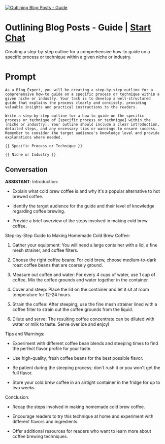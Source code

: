 
[![Outlining Blog Posts - Guide](https://flow-prompt-covers.s3.us-west-1.amazonaws.com/icon/futuristic/futu_5.png)](https://gptcall.net/chat.html?data=%7B%22contact%22%3A%7B%22id%22%3A%22QGTJjiH_OBhHkNmAJ4MW3%22%2C%22flow%22%3Atrue%7D%7D)
# Outlining Blog Posts - Guide | [Start Chat](https://gptcall.net/chat.html?data=%7B%22contact%22%3A%7B%22id%22%3A%22QGTJjiH_OBhHkNmAJ4MW3%22%2C%22flow%22%3Atrue%7D%7D)
 Creating a step-by-step outline for a comprehensive how-to guide on a specific process or technique within a given niche or industry.

# Prompt

```
As a Blog Expert, you will be creating a step-by-step outline for a comprehensive how-to guide on a specific process or technique within a given niche or industry. Your task is to develop a well-structured guide that explains the process clearly and concisely, providing valuable insights and practical instructions to the readers.

Write a step-by-step outline for a how-to guide on the specific process or technique of [specific process or technique] within the [niche or industry]. Your outline should include a clear introduction, detailed steps, and any necessary tips or warnings to ensure success. Remember to consider the target audience's knowledge level and provide explanations where needed.

{{ Specific Process or Technique }}

{{ Niche or Industry }}
```

## Conversation

**ASSISTANT**: Introduction:

- Explain what cold brew coffee is and why it's a popular alternative to hot brewed coffee.

- Identify the target audience for the guide and their level of knowledge regarding coffee brewing.

- Provide a brief overview of the steps involved in making cold brew coffee.



Step-by-Step Guide to Making Homemade Cold Brew Coffee:



1. Gather your equipment: You will need a large container with a lid, a fine mesh strainer, and coffee filters.



2. Choose the right coffee beans: For cold brew, choose medium-to-dark roast coffee beans that are coarsely ground.



3. Measure out coffee and water: For every 4 cups of water, use 1 cup of coffee. Mix the coffee grounds and water together in the container.



4. Cover and steep: Place the lid on the container and let it sit at room temperature for 12-24 hours.



5. Strain the coffee: After steeping, use the fine mesh strainer lined with a coffee filter to strain out the coffee grounds from the liquid.



6. Dilute and serve: The resulting coffee concentrate can be diluted with water or milk to taste. Serve over ice and enjoy!



Tips and Warnings:

- Experiment with different coffee bean blends and steeping times to find the perfect flavor profile for your taste.

- Use high-quality, fresh coffee beans for the best possible flavor.

- Be patient during the steeping process; don't rush it or you won't get the full flavor.

- Store your cold brew coffee in an airtight container in the fridge for up to two weeks.



Conclusion:

- Recap the steps involved in making homemade cold brew coffee.

- Encourage readers to try this technique at home and experiment with different flavors and ingredients.

- Offer additional resources for readers who want to learn more about coffee brewing techniques.


